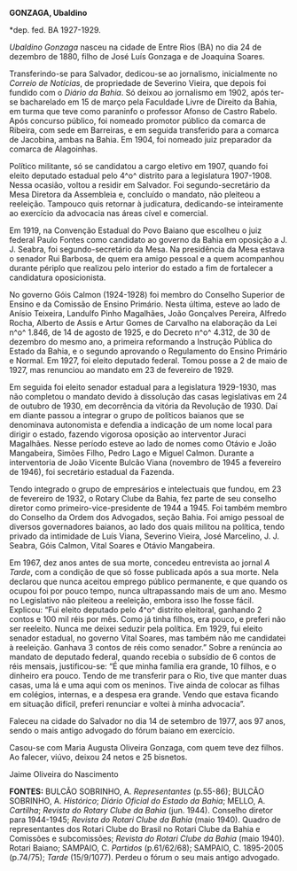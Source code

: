 **GONZAGA, Ubaldino**

\*dep. fed. BA 1927-1929.

*Ubaldino Gonzaga* nasceu na cidade de Entre Rios (BA) no dia 24 de
dezembro de 1880, filho de José Luís Gonzaga e de Joaquina Soares.

Transferindo-se para Salvador, dedicou-se ao jornalismo, inicialmente no
*Correio de Notícias*, de propriedade de Severino Vieira, que depois foi
fundido com o *Diário da Bahia*. Só deixou ao jornalismo em 1902, após
ter-se bacharelado em 15 de março pela Faculdade Livre de Direito da
Bahia, em turma que teve como paraninfo o professor Afonso de Castro
Rabelo. Após concurso público, foi nomeado promotor público da comarca
de Ribeira, com sede em Barreiras, e em seguida transferido para a
comarca de Jacobina, ambas na Bahia. Em 1904, foi nomeado juiz
preparador da comarca de Alagoinhas.

Político militante, só se candidatou a cargo eletivo em 1907, quando foi
eleito deputado estadual pelo 4^o^ distrito para a legislatura
1907-1908. Nessa ocasião, voltou a residir em Salvador. Foi
segundo-secretário da Mesa Diretora da Assembleia e, concluído o
mandato, não pleiteou a reeleição. Tampouco quis retornar à judicatura,
dedicando-se inteiramente ao exercício da advocacia nas áreas cível e
comercial.

Em 1919, na Convenção Estadual do Povo Baiano que escolheu o juiz
federal Paulo Fontes como candidato ao governo da Bahia em oposição a J.
J. Seabra, foi segundo-secretário da Mesa. Na presidência da Mesa estava
o senador Rui Barbosa, de quem era amigo pessoal e a quem acompanhou
durante périplo que realizou pelo interior do estado a fim de fortalecer
a candidatura oposicionista.

No governo Góis Calmon (1924-1928) foi membro do Conselho Superior de
Ensino e da Comissão de Ensino Primário. Nesta última, esteve ao lado de
Anísio Teixeira, Landulfo Pinho Magalhães, João Gonçalves Pereira,
Alfredo Rocha, Alberto de Assis e Artur Gomes de Carvalho na elaboração
da Lei n^o^ 1.846, de 14 de agosto de 1925, e do Decreto n^o^ 4.312, de
30 de dezembro do mesmo ano, a primeira reformando a Instrução Pública
do Estado da Bahia, e o segundo aprovando o Regulamento do Ensino
Primário e Normal. Em 1927, foi eleito deputado federal. Tomou posse a 2
de maio de 1927, mas renunciou ao mandato em 23 de fevereiro de 1929.

Em seguida foi eleito senador estadual para a legislatura 1929-1930, mas
não completou o mandato devido à dissolução das casas legislativas em 24
de outubro de 1930, em decorrência da vitória da Revolução de 1930. Daí
em diante passou a integrar o grupo de políticos baianos que se
denominava autonomista e defendia a indicação de um nome local para
dirigir o estado, fazendo vigorosa oposição ao interventor Juraci
Magalhães. Nesse período esteve ao lado de nomes como Otávio e João
Mangabeira, Simões Filho, Pedro Lago e Miguel Calmon. Durante a
interventoria de João Vicente Bulcão Viana (novembro de 1945 a fevereiro
de 1946), foi secretário estadual da Fazenda.

Tendo integrado o grupo de empresários e intelectuais que fundou, em 23
de fevereiro de 1932, o Rotary Clube da Bahia, fez parte de seu conselho
diretor como primeiro-vice-presidente de 1944 a 1945. Foi também membro
do Conselho da Ordem dos Advogados, seção Bahia. Foi amigo pessoal de
diversos governadores baianos, ao lado dos quais militou na política,
tendo privado da intimidade de Luís Viana, Severino Vieira, José
Marcelino, J. J. Seabra, Góis Calmon, Vital Soares e Otávio Mangabeira.

Em 1967, dez anos antes de sua morte, concedeu entrevista ao jornal *A
Tarde*, com a condição de que só fosse publicada após a sua morte. Nela
declarou que nunca aceitou emprego público permanente, e que quando os
ocupou foi por pouco tempo, nunca ultrapassando mais de um ano. Mesmo no
Legislativo não pleiteou a reeleição, embora isso lhe fosse fácil.
Explicou: “Fui eleito deputado pelo 4^o^ distrito eleitoral, ganhando 2
contos e 100 mil réis por mês. Como já tinha filhos, era pouco, e
preferi não ser reeleito. Nunca me deixei seduzir pela política. Em
1929, fui eleito senador estadual, no governo Vital Soares, mas também
não me candidatei à reeleição. Ganhava 3 contos de réis como senador.”
Sobre a renúncia ao mandato de deputado federal, quando recebia o
subsídio de 6 contos de réis mensais, justificou-se: “É que minha
família era grande, 10 filhos, e o dinheiro era pouco. Tendo de me
transferir para o Rio, tive que manter duas casas, uma lá e uma aqui com
os meninos. Tive ainda de colocar as filhas em colégios, internas, e a
despesa era grande. Vendo que estava ficando em situação difícil,
preferi renunciar e voltei à minha advocacia”.

Faleceu na cidade do Salvador no dia 14 de setembro de 1977, aos 97
anos, sendo o mais antigo advogado do fórum baiano em exercício.

Casou-se com Maria Augusta Oliveira Gonzaga, com quem teve dez filhos.
Ao falecer, viúvo, deixou 24 netos e 25 bisnetos.

Jaime Oliveira do Nascimento

**FONTES:** BULCÃO SOBRINHO, A. *Representantes* (p.55-86); BULCÃO
SOBRINHO, A. *Histórico*; *Diário Oficial do Estado da Bahia*; MELLO, A.
*Cartilha*; *Revista do Rotary Clube da Bahia* (jun. 1944). Conselho
diretor para 1944-1945; *Revista do Rotari Clube da Bahia* (maio 1940).
Quadro de representantes dos Rotari Clube do Brasil no Rotari Clube da
Bahia e Comissões e subcomissões; *Revista do Rotari Clube da Bahia*
(maio 1940). Rotari Baiano; SAMPAIO, C. *Partidos* (p.61/62/68);
SAMPAIO, C. 1895-2005 (p.74/75); *Tarde* (15/9/1077). Perdeu o fórum o
seu mais antigo advogado.
